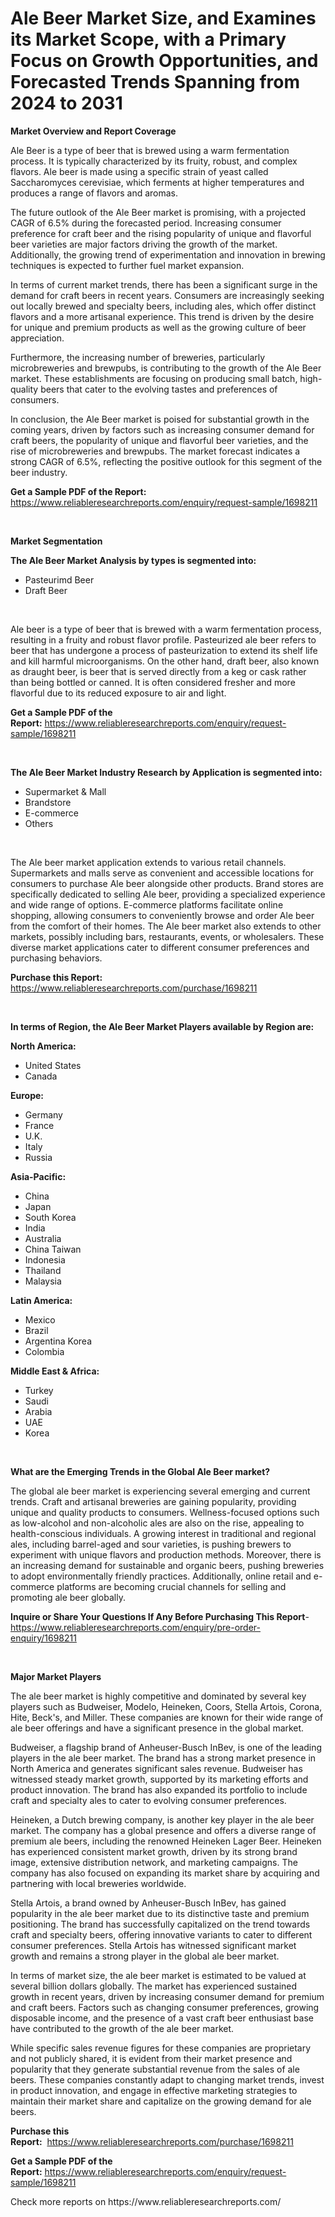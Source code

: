<p><h1>Ale Beer Market Size, and Examines its Market Scope, with a Primary Focus on Growth Opportunities, and Forecasted Trends Spanning from 2024 to 2031</h1></p><p><strong>Market Overview and Report Coverage</strong></p>
<p><p>Ale Beer is a type of beer that is brewed using a warm fermentation process. It is typically characterized by its fruity, robust, and complex flavors. Ale beer is made using a specific strain of yeast called Saccharomyces cerevisiae, which ferments at higher temperatures and produces a range of flavors and aromas.</p><p>The future outlook of the Ale Beer market is promising, with a projected CAGR of 6.5% during the forecasted period. Increasing consumer preference for craft beer and the rising popularity of unique and flavorful beer varieties are major factors driving the growth of the market. Additionally, the growing trend of experimentation and innovation in brewing techniques is expected to further fuel market expansion.</p><p>In terms of current market trends, there has been a significant surge in the demand for craft beers in recent years. Consumers are increasingly seeking out locally brewed and specialty beers, including ales, which offer distinct flavors and a more artisanal experience. This trend is driven by the desire for unique and premium products as well as the growing culture of beer appreciation.</p><p>Furthermore, the increasing number of breweries, particularly microbreweries and brewpubs, is contributing to the growth of the Ale Beer market. These establishments are focusing on producing small batch, high-quality beers that cater to the evolving tastes and preferences of consumers.</p><p>In conclusion, the Ale Beer market is poised for substantial growth in the coming years, driven by factors such as increasing consumer demand for craft beers, the popularity of unique and flavorful beer varieties, and the rise of microbreweries and brewpubs. The market forecast indicates a strong CAGR of 6.5%, reflecting the positive outlook for this segment of the beer industry.</p></p>
<p><strong>Get a Sample PDF of the Report:</strong> <a href="https://www.reliableresearchreports.com/enquiry/request-sample/1698211">https://www.reliableresearchreports.com/enquiry/request-sample/1698211</a></p>
<p>&nbsp;</p>
<p><strong>Market Segmentation</strong></p>
<p><strong>The Ale Beer Market Analysis by types is segmented into:</strong></p>
<p><ul><li>Pasteurimd Beer</li><li>Draft Beer</li></ul></p>
<p>&nbsp;</p>
<p><p>Ale beer is a type of beer that is brewed with a warm fermentation process, resulting in a fruity and robust flavor profile. Pasteurized ale beer refers to beer that has undergone a process of pasteurization to extend its shelf life and kill harmful microorganisms. On the other hand, draft beer, also known as draught beer, is beer that is served directly from a keg or cask rather than being bottled or canned. It is often considered fresher and more flavorful due to its reduced exposure to air and light.</p></p>
<p><strong>Get a Sample PDF of the Report:</strong>&nbsp;<a href="https://www.reliableresearchreports.com/enquiry/request-sample/1698211">https://www.reliableresearchreports.com/enquiry/request-sample/1698211</a></p>
<p>&nbsp;</p>
<p><strong>The Ale Beer Market Industry Research by Application is segmented into:</strong></p>
<p><ul><li>Supermarket & Mall</li><li>Brandstore</li><li>E-commerce</li><li>Others</li></ul></p>
<p>&nbsp;</p>
<p><p>The Ale beer market application extends to various retail channels. Supermarkets and malls serve as convenient and accessible locations for consumers to purchase Ale beer alongside other products. Brand stores are specifically dedicated to selling Ale beer, providing a specialized experience and wide range of options. E-commerce platforms facilitate online shopping, allowing consumers to conveniently browse and order Ale beer from the comfort of their homes. The Ale beer market also extends to other markets, possibly including bars, restaurants, events, or wholesalers. These diverse market applications cater to different consumer preferences and purchasing behaviors.</p></p>
<p><strong>Purchase this Report:</strong>&nbsp; <a href="https://www.reliableresearchreports.com/purchase/1698211">https://www.reliableresearchreports.com/purchase/1698211</a></p>
<p>&nbsp;</p>
<p><strong>In terms of Region, the Ale Beer Market Players available by Region are:</strong></p>
<p>
    <p> <strong> North America: </strong>
        <ul>
            <li>United States</li>
            <li>Canada</li>
        </ul>
        </p> 
    <p> <strong> Europe: </strong>
        <ul>
            <li>Germany</li>
            <li>France</li>
            <li>U.K.</li>
            <li>Italy</li>
            <li>Russia</li>
        </ul>
        </p> 
    <p> <strong> Asia-Pacific: </strong>
        <ul>
            <li>China</li>
            <li>Japan</li>
            <li>South Korea</li>
            <li>India</li>
            <li>Australia</li>
            <li>China Taiwan</li>
            <li>Indonesia</li>
            <li>Thailand</li>
            <li>Malaysia</li>
        </ul>
        </p> 
    <p> <strong> Latin America: </strong>
        <ul>
            <li>Mexico</li>
            <li>Brazil</li>
            <li>Argentina Korea</li>
            <li>Colombia</li>
        </ul>
        </p> 
    <p> <strong> Middle East & Africa: </strong>
        <ul>
            <li>Turkey</li>
            <li>Saudi</li>
            <li>Arabia</li>
            <li>UAE</li>
            <li>Korea</li>
        </ul>
    </p>
    </p>
<p>&nbsp;</p>
<p><strong>What are the Emerging Trends in the Global Ale Beer market?</strong></p>
<p><p>The global ale beer market is experiencing several emerging and current trends. Craft and artisanal breweries are gaining popularity, providing unique and quality products to consumers. Wellness-focused options such as low-alcohol and non-alcoholic ales are also on the rise, appealing to health-conscious individuals. A growing interest in traditional and regional ales, including barrel-aged and sour varieties, is pushing brewers to experiment with unique flavors and production methods. Moreover, there is an increasing demand for sustainable and organic beers, pushing breweries to adopt environmentally friendly practices. Additionally, online retail and e-commerce platforms are becoming crucial channels for selling and promoting ale beer globally.</p></p>
<p><strong>Inquire or Share Your Questions If Any Before Purchasing This Report</strong>- <a href="https://www.reliableresearchreports.com/enquiry/pre-order-enquiry/1698211">https://www.reliableresearchreports.com/enquiry/pre-order-enquiry/1698211</a></p>
<p>&nbsp;</p>
<p><strong>Major Market Players</strong></p>
<p><p>The ale beer market is highly competitive and dominated by several key players such as Budweiser, Modelo, Heineken, Coors, Stella Artois, Corona, Hite, Beck's, and Miller. These companies are known for their wide range of ale beer offerings and have a significant presence in the global market.</p><p>Budweiser, a flagship brand of Anheuser-Busch InBev, is one of the leading players in the ale beer market. The brand has a strong market presence in North America and generates significant sales revenue. Budweiser has witnessed steady market growth, supported by its marketing efforts and product innovation. The brand has also expanded its portfolio to include craft and specialty ales to cater to evolving consumer preferences.</p><p>Heineken, a Dutch brewing company, is another key player in the ale beer market. The company has a global presence and offers a diverse range of premium ale beers, including the renowned Heineken Lager Beer. Heineken has experienced consistent market growth, driven by its strong brand image, extensive distribution network, and marketing campaigns. The company has also focused on expanding its market share by acquiring and partnering with local breweries worldwide.</p><p>Stella Artois, a brand owned by Anheuser-Busch InBev, has gained popularity in the ale beer market due to its distinctive taste and premium positioning. The brand has successfully capitalized on the trend towards craft and specialty beers, offering innovative variants to cater to different consumer preferences. Stella Artois has witnessed significant market growth and remains a strong player in the global ale beer market.</p><p>In terms of market size, the ale beer market is estimated to be valued at several billion dollars globally. The market has experienced sustained growth in recent years, driven by increasing consumer demand for premium and craft beers. Factors such as changing consumer preferences, growing disposable income, and the presence of a vast craft beer enthusiast base have contributed to the growth of the ale beer market.</p><p>While specific sales revenue figures for these companies are proprietary and not publicly shared, it is evident from their market presence and popularity that they generate substantial revenue from the sales of ale beers. These companies constantly adapt to changing market trends, invest in product innovation, and engage in effective marketing strategies to maintain their market share and capitalize on the growing demand for ale beers.</p></p>
<p><strong>Purchase this Report:</strong>&nbsp;&nbsp;<a href="https://www.reliableresearchreports.com/purchase/1698211">https://www.reliableresearchreports.com/purchase/1698211</a></p>
<p></p>
<p><strong>Get a Sample PDF of the Report:</strong>&nbsp;<a href="https://www.reliableresearchreports.com/enquiry/request-sample/1698211">https://www.reliableresearchreports.com/enquiry/request-sample/1698211</a></p>
<p>Check more reports on https://www.reliableresearchreports.com/</p>
